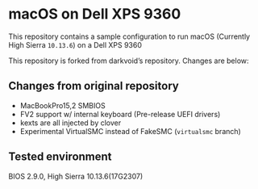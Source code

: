 # macOS on Dell XPS 9360

This repository contains a sample configuration to run macOS (Currently High Sierra `10.13.6`) on a Dell XPS 9360

This repository is forked from darkvoid’s repository. Changes are below:

## Changes from original repository

- MacBookPro15,2 SMBIOS
- FV2 support w/ internal keyboard (Pre-release UEFI drivers)
- kexts are all injected by clover
- Experimental VirtualSMC instead of FakeSMC (`virtualsmc` branch)

## Tested environment

BIOS 2.9.0, High Sierra 10.13.6(17G2307)

